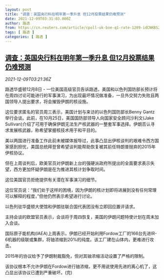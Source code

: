 ```yaml
---
layout: post
title: "调查：英国央行料在明年第一季升息 但12月投票结果仍难预测"
date: 2021-12-09T03:31:03.000Z
author: 路透
from: https://cn.reuters.com/article/cpoll-uk-boe-q1-rate-1209-idCNKBS2IO07Z
tags: [ 路透 ]
categories: [ 路透 ]
---
```

<!--1639020663000-->
[调查：英国央行料在明年第一季升息 但12月投票结果仍难预测](https://cn.reuters.com/article/cpoll-uk-boe-q1-rate-1209-idCNKBS2IO07Z)
------

<div>
<div><i>2021-12-09T03:21:36Z</i></div><p>路透华盛顿12月8日 - 一位美国高级官员告诉路透，美国和以色列国防部长预计将在周四讨论可能进行的军事演习，为出现最坏情况做准备，一旦外交努力失败且两国领导人提出要求，将会摧毁伊朗的核设施。</p><p>这位要求匿名的官员周三表示，美国计划与来访的以色列国防部长Benny Gantz举行会谈。此前，在10月25日，美国国防部领导人向国家安全顾问沙利文(Jake Sullivan)介绍了可用于确保伊朗无法生产核武器的一整套军事选择。伊朗否认寻求发展核武器，称希望掌握核技术用于和平目的。</p><p>美以两国进行准备工作此前未被媒体报导过，此事凸显出伊核谈判的艰难令西方国家感到担忧，美国总统拜登曾希望谈判能帮助恢复被其前任特朗普抛弃的2015年伊核协议。</p><p>但在上周谈判后，欧美官员对伊朗新上台的强硬派政府所提出的全面要求表示失望，西方更加怀疑伊朗是在为推进其核计划争取时间。</p><p>这位美国官员拒绝提供有关潜在军事演习的细节。</p><p>这位官员说：“我们处于这样的困境，因为伊朗的核计划即将进展到没有任何常理可以解释的程度，”但他仍然表示希望进行讨论。</p><p>以色列驻华盛顿大使馆和伊朗驻联合国代表团没有立即回应置评请求。</p><p>主持会谈的欧盟官员表示，会谈将于周四恢复，美国的伊朗问题特使计划在周末加入会谈。</p><p>国际原子能机构(IAEA)上周表示，伊朗已经开始利用Fordow工厂的166台先进IR-6机器的级联或集群，将铀浓缩到20%的纯度。该工厂建在山体内，更难进行攻击。</p><p>2015年的协议给予了伊朗制裁豁免，但对其铀浓缩活动设置了严格的限制。</p><p>该协议根本不允许伊朗在Fordow进行铀浓缩，更不用说使用先进的离心机了，这凸显出该协议已遭到严重破坏。(完)</p>
</div>
